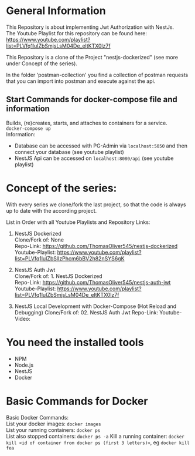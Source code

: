 # General Information
This Repository is about implementing Jwt Authorization with NestJs.  
The Youtube Playlist for this repository can be found here: https://www.youtube.com/playlist?list=PLVfq1luIZbSmjsLsM04De_eltKTX0lz7f  

This Repository is a clone of the Project "nestjs-dockerized" (see more under Concept of the series).

In the folder 'postman-collection' you find a collection of postman requests that you can import into postman and execute against the api.

## Start Commands for docker-compose file and information
Builds, (re)creates, starts, and attaches to containers for a service.  
`docker-compose up`  
Information:   
- Database can be accessed with PG-Admin via `localhost:5050` and then connect your database (see youtube playlist)
- NestJS Api can be accessed on `localhost:8080/api` (see youtube playlist)
  
# Concept of the series:

With every series we clone/fork the last project, so that the code is always up to date with the according project.

List in Order with all Youtube Playlists and Repository Links:

01. NestJS Dockerized  
Clone/Fork of: None  
Repo-Link: https://github.com/ThomasOliver545/nestjs-dockerized  
Youtube-Playlist: https://www.youtube.com/playlist?list=PLVfq1luIZbSlIzPhcm6bBV2h82nSYS6gK  

02. NestJS Auth Jwt  
Clone/Fork of: 1. NestJS Dockerized  
Repo-Link: https://github.com/ThomasOliver545/nestjs-auth-jwt  
Youtube-Playlist: https://www.youtube.com/playlist?list=PLVfq1luIZbSmjsLsM04De_eltKTX0lz7f  

03. NestJS Local Development with Docker-Compose (Hot Reload and Debugging)
Clone/Fork of: 02. NestJS Auth Jwt
Repo-Link:
Youtube-Video:


# You need the installed tools
- NPM
- Node.js
- NestJS
- Docker

# Basic Commands for Docker
Basic Docker Commands:  
List your docker images: `docker images`  
List your running containers: `docker ps`  
List also stopped containers: `docker ps -a`
Kill a running container: `docker kill <id of container from docker ps (first 3 letters)>`, eg `docker kill fea`  
